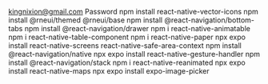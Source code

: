kingnixion@gmail.com
Password 
npm install react-native-vector-icons
npm install @rneui/themed @rneui/base
npm install @react-navigation/bottom-tabs
npm install @react-navigation/drawer
npm i react-native-animatable
npm i react-native-table-component
npm i react-native-paper
npx expo install react-native-screens react-native-safe-area-context
npm install @react-navigation/native
npx expo install react-native-gesture-handler
npm install @react-navigation/stack
npm i react-native-reanimated
npx expo install react-native-maps
npx expo install expo-image-picker
